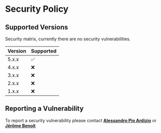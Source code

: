# Security Policy

## Supported Versions

Security matrix, currently there are no security vulnerabilities.

| Version | Supported          |
| ------- | ------------------ |
| 5.x.x   | :white_check_mark: |
| 4.x.x   | :x:                |
| 3.x.x   | :x:                |
| 2.x.x   | :x:                |
| 1.x.x   | :x:                |

## Reporting a Vulnerability

To report a security vulnerability please contact [**Alessandro Pio Ardizio**](https://github.com/pioardi) or [**Jérôme Benoit**](https://github.com/jerome-benoit)
